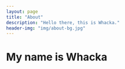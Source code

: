 ```yaml
---
layout: page
title: "About"
description: "Hello there, this is Whacka."
header-img: "img/about-bg.jpg"
---
```


# My name is Whacka
